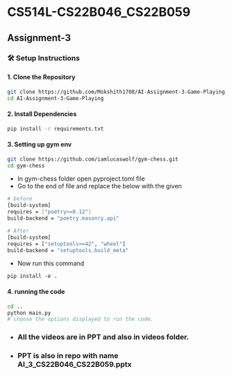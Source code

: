 # CS514L-CS22B046_CS22B059

## Assignment-3

### 🛠️ Setup Instructions

#### 1. Clone the Repository

```bash
git clone https://github.com/Mokshith1708/AI-Assignment-3-Game-Playing
cd AI-Assignment-3-Game-Playing

```

#### 2. Install Dependencies

```bash
pip install -r requirements.txt
```

#### 3. Setting up gym env

```bash
git clone https://github.com/iamlucaswolf/gym-chess.git
cd gym-chess
```

- In gym-chess folder open pyproject.toml file
- Go to the end of file and replace the below with the given

```bash
# before
[build-system]
requires = ["poetry>=0.12"]
build-backend = "poetry.masonry.api"
```

```bash
# After
[build-system]
requires = ["setuptools>=42", "wheel"]
build-backend = "setuptools.build_meta"
```

- Now run this command

```
pip install -e .
```

#### 4. running the code

```bash
cd ..
python main.py
# choose the options displayed to run the code.
```

- ### All the videos are in PPT and also in videos folder.
- ### PPT is also in repo with name AI_3_CS22B046_CS22B059.pptx
